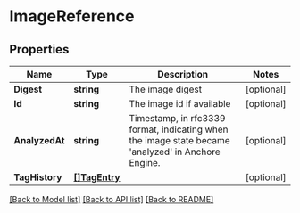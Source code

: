 # ImageReference

## Properties
Name | Type | Description | Notes
------------ | ------------- | ------------- | -------------
**Digest** | **string** | The image digest | [optional] 
**Id** | **string** | The image id if available | [optional] 
**AnalyzedAt** | **string** | Timestamp, in rfc3339 format, indicating when the image state became &#39;analyzed&#39; in Anchore Engine. | [optional] 
**TagHistory** | [**[]TagEntry**](TagEntry.md) |  | [optional] 

[[Back to Model list]](../README.md#documentation-for-models) [[Back to API list]](../README.md#documentation-for-api-endpoints) [[Back to README]](../README.md)


